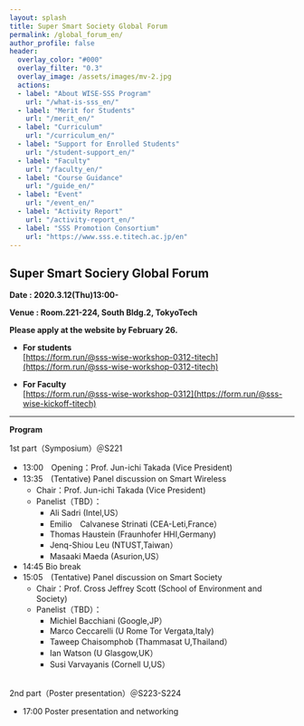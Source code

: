 ```yaml
---
layout: splash
title: Super Smart Society Global Forum
permalink: /global_forum_en/
author_profile: false
header:
  overlay_color: "#000"
  overlay_filter: "0.3"
  overlay_image: /assets/images/mv-2.jpg
  actions:
  - label: "About WISE-SSS Program"
    url: "/what-is-sss_en/"
  - label: "Merit for Students"
    url: "/merit_en/"
  - label: "Curriculum"
    url: "/curriculum_en/"
  - label: "Support for Enrolled Students"
    url: "/student-support_en/"
  - label: "Faculty"
    url: "/faculty_en/"
  - label: "Course Guidance"
    url: "/guide_en/"
  - label: "Event"
    url: "/event_en/"
  - label: "Activity Report"
    url: "/activity-report_en/"
  - label: "SSS Promotion Consortium"
    url: "https://www.sss.e.titech.ac.jp/en"
---
```

## Super Smart Sociery Global Forum

**Date : 2020.3.12(Thu)13:00-**

**Venue : Room.221-224, South Bldg.2, TokyoTech**

**Please apply at the website by February 26.**

* **For students**<br>
[https://form.run/@sss-wise-workshop-0312-titech](https://form.run/@sss-wise-workshop-0312-titech)

* **For Faculty**<br>
[https://form.run/@sss-wise-workshop-0312](https://form.run/@sss-wise-kickoff-titech)

<hr>

**Program**

1st part（Symposium）＠S221

* 13:00　Opening：Prof. Jun-ichi Takada (Vice President)
* 13:35　(Tentative) Panel discussion on Smart Wireless
  * Chair：Prof. Jun-ichi Takada (Vice President)
  * Panelist（TBD）：
    * Ali Sadri (Intel,US）
    * Emilio　Calvanese Strinati (CEA-Leti,France）
    * Thomas Haustein (Fraunhofer HHI,Germany)
    * Jenq-Shiou Leu (NTUST,Taiwan）
    * Masaaki Maeda (Asurion,US）
* 14:45   Bio break
* 15:05　(Tentative) Panel discussion on Smart Society
  * Chair：Prof. Cross Jeffrey Scott (School of Environment and Society)
  * Panelist（TBD）：
    * Michiel Bacchiani (Google,JP）
    * Marco Ceccarelli (U Rome Tor Vergata,Italy)
    * Taweep Chaisomphob (Thammasat U,Thailand）
    * Ian Watson (U Glasgow,UK）
    * Susi Varvayanis (Cornell U,US）

<br>
2nd part（Poster presentation）＠S223-S224

* 17:00   Poster presentation and networking
